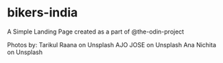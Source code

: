 # bikers-india
A Simple Landing Page created as a part of @the-odin-project

Photos by:
 Tarikul Raana on Unsplash
 AJO JOSE on Unsplash
 Ana Nichita on Unsplash